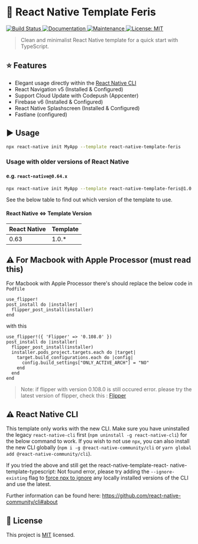 # 🤖 React Native Template Feris

<p>
  <a href="https://github.com/react-native-community/react-native-template-typescript/actions/workflows/npm-publish.yml">
    <img alt="Build Status" src="https://github.com/react-native-community/react-native-template-typescript/actions/workflows/npm-publish.yml/badge.svg" />
  </a>
  <a href="https://github.com/react-native-community/react-native-template-typescript#readme">
    <img alt="Documentation" src="https://img.shields.io/badge/documentation-yes-brightgreen.svg" />
  </a>
  <a href="https://github.com/react-native-community/react-native-template-typescript/graphs/commit-activity">
    <img alt="Maintenance" src="https://img.shields.io/badge/Maintained%3F-yes-green.svg" />
  </a>
  <a href="https://github.com/react-native-community/react-native-template-typescript/blob/master/LICENSE">
    <img alt="License: MIT" src="https://img.shields.io/badge/License-MIT-yellow.svg" />
  </a>
</p>

> Clean and minimalist React Native template for a quick start with TypeScript.

## :star: Features

- Elegant usage directly within the [React Native CLI](https://github.com/react-native-community/cli)
- React Navigation v5 (Installed & Configured)
- Support Cloud Update with Codepush (Appcenter)
- Firebase v6 (Installed & Configured)
- React Native Splashscreen (Installed & Configured)
- Fastlane (configured)

## :arrow_forward: Usage

```sh
npx react-native init MyApp --template react-native-template-feris
```

### Usage with older versions of React Native

#### e.g. `react-native@0.64.x`
```sh
npx react-native init MyApp --template react-native-template-feris@1.0.*
```

See the below table to find out which version of the template to use.

#### React Native <=> Template Version

| React Native | Template |
| ------------ | -------- |
| 0.63         | 1.0.\*   |

## ⚠️ For Macbook with Apple Processor (must read this)

For Macbook with Apple Processor there's should replace the below code in `Podfile`

```
use_flipper!
post_install do |installer|
  flipper_post_install(installer)
end
```

with this

```
use_flipper!({ 'Flipper' => '0.108.0' })
post_install do |installer|
  flipper_post_install(installer)
  installer.pods_project.targets.each do |target|
    target.build_configurations.each do |config|
      config.build_settings["ONLY_ACTIVE_ARCH"] = "NO"
    end
  end
end
```

> Note: if flipper with version 0.108.0 is still occured error. please try the latest version of flipper, check this : [Flipper](https://github.com/facebook/flipper)

## :warning: React Native CLI

This template only works with the new CLI. Make sure you have uninstalled the legacy `react-native-cli` first (`npm uninstall -g react-native-cli`) for the below command to work. If you wish to not use `npx`, you can also install the new CLI globally (`npm i -g @react-native-community/cli` or `yarn global add @react-native-community/cli`).

If you tried the above and still get the react-native-template-react- native-template-typescript: Not found error, please try adding the `--ignore-existing` flag to [force npx to ignore](https://github.com/npm/npx#description) any locally installed versions of the CLI and use the latest.

Further information can be found here: https://github.com/react-native-community/cli#about

## :bookmark: License

This project is [MIT](LICENSE) licensed.

